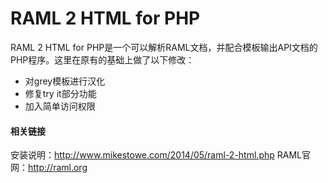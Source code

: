 # RAML 2 HTML for PHP

RAML 2 HTML for PHP是一个可以解析RAML文档，并配合模板输出API文档的PHP程序。这里在原有的基础上做了以下修改：

- 对grey模板进行汉化
- 修复try it部分功能
- 加入简单访问权限

#### 相关链接

安装说明：http://www.mikestowe.com/2014/05/raml-2-html.php
RAML官网：http://raml.org
